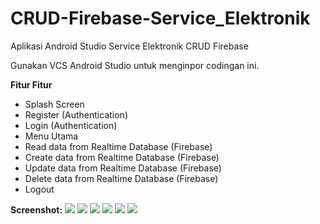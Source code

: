# CRUD-Firebase-Service_Elektronik

Aplikasi Android Studio Service Elektronik CRUD Firebase 

Gunakan VCS Android Studio untuk menginpor codingan ini.

<b>Fitur Fitur</b>
<ul>
  <li>Splash Screen</li>
  <li>Register (Authentication)</li>
  <li>Login (Authentication)</li>
  <li>Menu Utama</li>
  <li>Read data from Realtime Database (Firebase)</li>
  <li>Create data from Realtime Database (Firebase)</li>
  <li>Update data from Realtime Database (Firebase)</li>
  <li>Delete data from Realtime Database (Firebase)</li>
  <li>Logout</li>
</ul>

<b>Screenshot:</b>
<a href='https://postimg.cc/JGz8q12V' /></a>
<img src='https://postimg.cc/wyj2rG8v'/>
<img src='https://postimg.cc/jWFnsgnC'/>
<img src='https://postimg.cc/ZvKqp6dX'/>
<img src='https://postimg.cc/06sP7pgZ'/>
<img src='https://postimg.cc/cKX26Ydv'/>
<img src='https://postimg.cc/t1MkLzXN'/>
